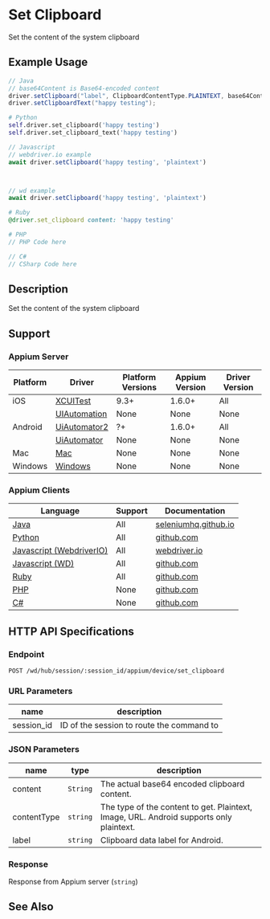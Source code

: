 # Set Clipboard

Set the content of the system clipboard
## Example Usage

```java
// Java
// base64Content is Base64-encoded content
driver.setClipboard("label", ClipboardContentType.PLAINTEXT, base64Content);
driver.setClipboardText("happy testing");

```

```python
# Python
self.driver.set_clipboard('happy testing')
self.driver.set_clipboard_text('happy testing')

```

```javascript
// Javascript
// webdriver.io example
await driver.setClipboard('happy testing', 'plaintext')



// wd example
await driver.setClipboard('happy testing', 'plaintext')

```

```ruby
# Ruby
@driver.set_clipboard content: 'happy testing'

```

```php
# PHP
// PHP Code here

```

```csharp
// C#
// CSharp Code here

```


## Description

Set the content of the system clipboard


## Support

### Appium Server

|Platform|Driver|Platform Versions|Appium Version|Driver Version|
|--------|----------------|------|--------------|--------------|
| iOS | [XCUITest](/docs/en/drivers/ios-xcuitest.md) | 9.3+ | 1.6.0+ | All |
|  | [UIAutomation](/docs/en/drivers/ios-uiautomation.md) | None | None | None |
| Android | [UiAutomator2](/docs/en/drivers/android-uiautomator2.md) | ?+ | 1.6.0+ | All |
|  | [UiAutomator](/docs/en/drivers/android-uiautomator.md) | None | None | None |
| Mac | [Mac](/docs/en/drivers/mac.md) | None | None | None |
| Windows | [Windows](/docs/en/drivers/windows.md) | None | None | None |

### Appium Clients

|Language|Support|Documentation|
|--------|-------|-------------|
|[Java](https://github.com/appium/java-client/releases/latest)| All |  [seleniumhq.github.io](https://seleniumhq.github.io/selenium/docs/api/java/org/openqa/selenium/WebElement.html#click--)  |
|[Python](https://github.com/appium/python-client/releases/latest)| All |  [github.com](https://github.com/appium/python-client)  |
|[Javascript (WebdriverIO)](http://webdriver.io/index.html)| All |  [webdriver.io](http://webdriver.io/index.html)  |
|[Javascript (WD)](https://github.com/admc/wd/releases/latest)| All |  [github.com](https://github.com/admc/wd/releases)  |
|[Ruby](https://github.com/appium/ruby_lib/releases/latest)| All |  [github.com](https://github.com/appium/ruby_lib/releases/latest)  |
|[PHP](https://github.com/appium/php-client/releases/latest)| None |  [github.com](https://github.com/appium/php-client/releases/latest-)  |
|[C#](https://github.com/appium/appium-dotnet-driver/releases/latest)| None |  [github.com](https://github.com/appium/appium)  |

## HTTP API Specifications

### Endpoint

`POST /wd/hub/session/:session_id/appium/device/set_clipboard`

### URL Parameters

|name|description|
|----|-----------|
|session_id|ID of the session to route the command to|

### JSON Parameters

|name|type|description|
|----|----|-----------|
| content | `String` | The actual base64 encoded clipboard content. |
| contentType | `string` | The type of the content to get. Plaintext, Image, URL. Android supports only plaintext. |
| label | `string` | Clipboard data label for Android. |

### Response

Response from Appium server (`string`)

## See Also

